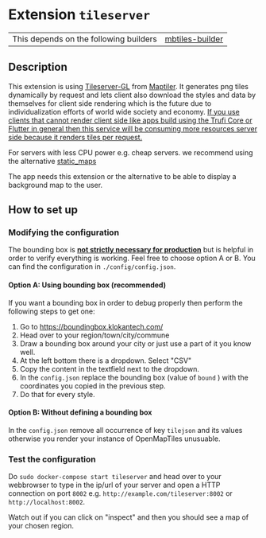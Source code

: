 # Extension `tileserver`

|                                        |                                                              |
| -------------------------------------- | ------------------------------------------------------------ |
| This depends on the following builders | [mbtiles-builder](https://github.com/trufi-association/trufi-server-resources/tree/main/mbtiles-builder) |

## Description

This extension is using [Tileserver-GL](https://github.com/maptiler/tileserver-gl) from [Maptiler](https://www.maptiler.com/). It generates png tiles dynamically by request and lets client also download the styles and data by themselves for client side rendering which is the future due to individualization efforts of world wide society and economy. <u>If you use clients that cannot render client side like apps build using the Trufi Core or Flutter in general then this service will be consuming more resources server side because it renders tiles per request.</u>

For servers with less CPU power e.g. cheap servers. we recommend using the alternative [static_maps](../static_maps)

The app needs this extension or the alternative to be able to display a background map to the user.

## How to set up

### Modifying the configuration

The bounding box is **<u>not strictly necessary for production</u>** but is helpful in order to verify everything is working. Feel free to choose option A or B. You can find the configuration in `./config/config.json`.

#### Option A: Using bounding box (recommended)

If you want a bounding box in order to debug properly then perform the following steps to get one:

1. Go to https://boundingbox.klokantech.com/
2. Head over to your region/town/city/commune
3. Draw a bounding box around your city or just use a part of it you know well.
4. At the left bottom there is a dropdown. Select "CSV"
5. Copy the content in the textfield next to the dropdown.
6. In the `config.json` replace the bounding box (value of `bound` ) with the coordinates you copied in the previous step.
7. Do that for every style.

#### Option B: Without defining a bounding box

In the `config.json`  remove all occurrence of key `tilejson` and its values otherwise you render your instance of OpenMapTiles unusuable.

### Test the configuration

Do `sudo docker-compose start tileserver` and head over to your webbrowser to type in the ip/url of your server and open a HTTP connection on port `8002` e.g. `http://example.com/tileserver:8002` or `http://localhost:8002`.

Watch out if you can click on "inspect" and then you should see a map of your chosen region.

